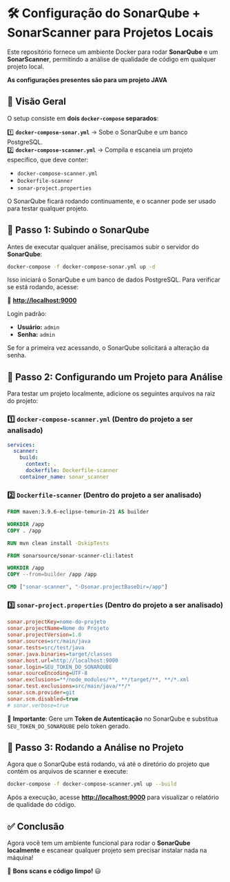 # 🛠️ Configuração do SonarQube + SonarScanner para Projetos Locais

Este repositório fornece um ambiente Docker para rodar **SonarQube** e um **SonarScanner**, permitindo a análise de qualidade de código em qualquer projeto local. 

**As configurações presentes são para um projeto JAVA**

## 📌 **Visão Geral**
O setup consiste em **dois `docker-compose` separados**:

1️⃣ **`docker-compose-sonar.yml`** → Sobe o SonarQube e um banco PostgreSQL.  
2️⃣ **`docker-compose-scanner.yml`** → Compila e escaneia um projeto específico, que deve conter:  
   - `docker-compose-scanner.yml`  
   - `Dockerfile-scanner`  
   - `sonar-project.properties`  

O SonarQube ficará rodando continuamente, e o scanner pode ser usado para testar qualquer projeto.

## 🚀 **Passo 1: Subindo o SonarQube**
Antes de executar qualquer análise, precisamos subir o servidor do **SonarQube**:

```sh
docker-compose -f docker-compose-sonar.yml up -d
```

Isso iniciará o SonarQube e um banco de dados PostgreSQL. Para verificar se está rodando, acesse:

🔗 **[http://localhost:9000](http://localhost:9000)**

Login padrão:  
- **Usuário:** `admin`  
- **Senha:** `admin`  

Se for a primeira vez acessando, o SonarQube solicitará a alteração da senha.

## 📂 **Passo 2: Configurando um Projeto para Análise**
Para testar um projeto localmente, adicione os seguintes arquivos na raiz do projeto:

### **1️⃣ `docker-compose-scanner.yml`** (Dentro do projeto a ser analisado)
```yaml
services:
  scanner:
    build:
      context: .
      dockerfile: Dockerfile-scanner
    container_name: sonar_scanner
```

### **2️⃣ `Dockerfile-scanner`** (Dentro do projeto a ser analisado)
```dockerfile
FROM maven:3.9.6-eclipse-temurin-21 AS builder

WORKDIR /app
COPY . /app

RUN mvn clean install -DskipTests

FROM sonarsource/sonar-scanner-cli:latest

WORKDIR /app
COPY --from=builder /app /app

CMD ["sonar-scanner", "-Dsonar.projectBaseDir=/app"]
```

### **3️⃣ `sonar-project.properties`** (Dentro do projeto a ser analisado)
```ini
sonar.projectKey=nome-do-projeto
sonar.projectName=Nome do Projeto
sonar.projectVersion=1.0
sonar.sources=src/main/java
sonar.tests=src/test/java
sonar.java.binaries=target/classes
sonar.host.url=http://localhost:9000
sonar.login=SEU_TOKEN_DO_SONARQUBE
sonar.sourceEncoding=UTF-8
sonar.exclusions=**/node_modules/**, **/target/**, **/*.xml
sonar.test.exclusions=src/main/java/**/*
sonar.scm.provider=git
sonar.scm.disabled=true
# sonar.verbose=true
```

🔹 **Importante**: Gere um **Token de Autenticação** no SonarQube e substitua `SEU_TOKEN_DO_SONARQUBE` pelo token gerado.

## 🎯 **Passo 3: Rodando a Análise no Projeto**
Agora que o SonarQube está rodando, vá até o diretório do projeto que contém os arquivos de scanner e execute:

```sh
docker-compose -f docker-compose-scanner.yml up --build
```

Após a execução, acesse **[http://localhost:9000](http://localhost:9000)** para visualizar o relatório de qualidade do código.

## ✅ **Conclusão**
Agora você tem um ambiente funcional para rodar o **SonarQube localmente** e escanear qualquer projeto sem precisar instalar nada na máquina!

🚀 **Bons scans e código limpo!** 😃
